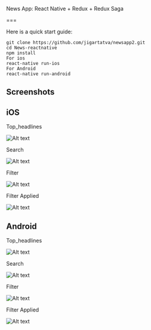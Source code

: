 
News App: React Native + Redux + Redux Saga

===

Here is a quick start guide:

```
git clone https://github.com/jigartatva/newsapp2.git
cd News-reactnative
npm install
For ios 
react-native run-ios
For Android 
react-native run-android
```
## Screenshots

## iOS

Top_headlines

![Alt text](/Screenshots/TopHeadLines-iOS.png?raw=true "Top Headlines")

Search

![Alt text](/Screenshots/Search-iOS.png?raw=true "Top Headlines")

Filter

![Alt text](/Screenshots/SourceFilter-iOS.png?raw=true "Top Headlines")

Filter Applied

![Alt text](/Screenshots/FiltersApplied-iOS.png?raw=true "Top Headlines")

## Android

Top_headlines

![Alt text](/Screenshots/TopHeadLines-Android.png?raw=true "Top Headlines")

Search

![Alt text](/Screenshots/Search-Android.png?raw=true "Top Headlines")

Filter

![Alt text](/Screenshots/SourceFilters-Android.png?raw=true "Top Headlines")

Filter Applied

![Alt text](/Screenshots/FiltersApplied-Android.png?raw=true "Top Headlines")




